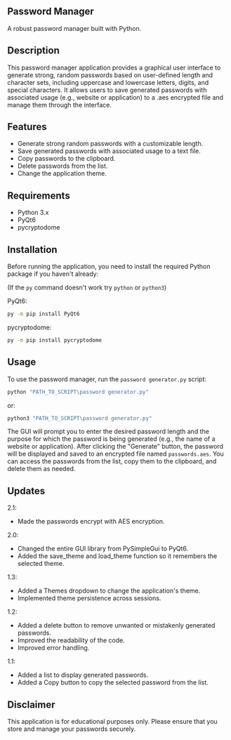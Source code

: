 ## Password Manager

A robust password manager built with Python.

## Description

This password manager application provides a graphical user interface to generate strong, random passwords based on user-defined length and character sets, including uppercase and lowercase letters, digits, and special characters. It allows users to save generated passwords with associated usage (e.g., website or application) to a .aes encrypted file and manage them through the interface.

## Features

- Generate strong random passwords with a customizable length.
- Save generated passwords with associated usage to a text file.
- Copy passwords to the clipboard.
- Delete passwords from the list.
- Change the application theme.

## Requirements

- Python 3.x
- PyQt6
- pycryptodome

## Installation

Before running the application, you need to install the required Python package if you haven't already:

(If the `py` command doesn't work try `python` or `python3`)

PyQt6:

```bash
py -m pip install PyQt6
```

pycryptodome:

```bash
py -m pip install pycryptodome
```

## Usage

To use the password manager, run the `password generator.py` script:

```bash
python "PATH_TO_SCRIPT\password generator.py"
```

or:

```bash
python3 "PATH_TO_SCRIPT\password generator.py"
```

The GUI will prompt you to enter the desired password length and the purpose for which the password is being generated (e.g., the name of a website or application). After clicking the "Generate" button, the password will be displayed and saved to an encrypted file named `passwords.aes`. You can access the passwords from the list, copy them to the clipboard, and delete them as needed.

## Updates

2.1:

* Made the passwords encrypt with AES encryption.

2.0:

* Changed the entire GUI library from PySimpleGui to PyQt6.
* Added the save_theme and load_theme function so it remembers the selected theme.

1.3:

* Added a Themes dropdown to change the application's theme.
* Implemented theme persistence across sessions.

1.2:

* Added a delete button to remove unwanted or mistakenly generated passwords.
* Improved the readability of the code.
* Improved error handling.

1.1:

* Added a list to display generated passwords.
* Added a Copy button to copy the selected password from the list.

## Disclaimer

This application is for educational purposes only. Please ensure that you store and manage your passwords securely.
